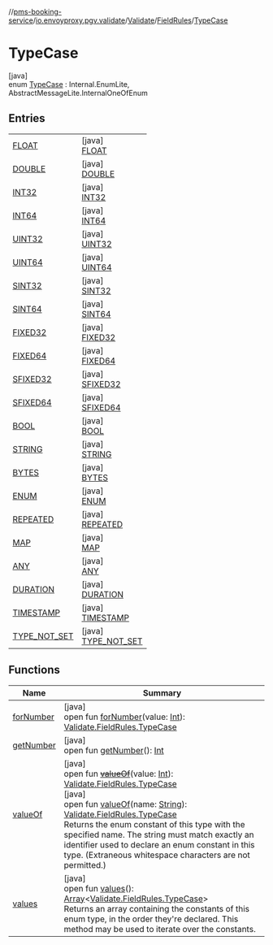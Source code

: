 //[pms-booking-service](../../../../../index.md)/[io.envoyproxy.pgv.validate](../../../index.md)/[Validate](../../index.md)/[FieldRules](../index.md)/[TypeCase](index.md)

# TypeCase

[java]\
enum [TypeCase](index.md) : Internal.EnumLite, AbstractMessageLite.InternalOneOfEnum

## Entries

| | |
|---|---|
| [FLOAT](-f-l-o-a-t/index.md) | [java]<br>[FLOAT](-f-l-o-a-t/index.md) |
| [DOUBLE](-d-o-u-b-l-e/index.md) | [java]<br>[DOUBLE](-d-o-u-b-l-e/index.md) |
| [INT32](-i-n-t32/index.md) | [java]<br>[INT32](-i-n-t32/index.md) |
| [INT64](-i-n-t64/index.md) | [java]<br>[INT64](-i-n-t64/index.md) |
| [UINT32](-u-i-n-t32/index.md) | [java]<br>[UINT32](-u-i-n-t32/index.md) |
| [UINT64](-u-i-n-t64/index.md) | [java]<br>[UINT64](-u-i-n-t64/index.md) |
| [SINT32](-s-i-n-t32/index.md) | [java]<br>[SINT32](-s-i-n-t32/index.md) |
| [SINT64](-s-i-n-t64/index.md) | [java]<br>[SINT64](-s-i-n-t64/index.md) |
| [FIXED32](-f-i-x-e-d32/index.md) | [java]<br>[FIXED32](-f-i-x-e-d32/index.md) |
| [FIXED64](-f-i-x-e-d64/index.md) | [java]<br>[FIXED64](-f-i-x-e-d64/index.md) |
| [SFIXED32](-s-f-i-x-e-d32/index.md) | [java]<br>[SFIXED32](-s-f-i-x-e-d32/index.md) |
| [SFIXED64](-s-f-i-x-e-d64/index.md) | [java]<br>[SFIXED64](-s-f-i-x-e-d64/index.md) |
| [BOOL](-b-o-o-l/index.md) | [java]<br>[BOOL](-b-o-o-l/index.md) |
| [STRING](-s-t-r-i-n-g/index.md) | [java]<br>[STRING](-s-t-r-i-n-g/index.md) |
| [BYTES](-b-y-t-e-s/index.md) | [java]<br>[BYTES](-b-y-t-e-s/index.md) |
| [ENUM](-e-n-u-m/index.md) | [java]<br>[ENUM](-e-n-u-m/index.md) |
| [REPEATED](-r-e-p-e-a-t-e-d/index.md) | [java]<br>[REPEATED](-r-e-p-e-a-t-e-d/index.md) |
| [MAP](-m-a-p/index.md) | [java]<br>[MAP](-m-a-p/index.md) |
| [ANY](-a-n-y/index.md) | [java]<br>[ANY](-a-n-y/index.md) |
| [DURATION](-d-u-r-a-t-i-o-n/index.md) | [java]<br>[DURATION](-d-u-r-a-t-i-o-n/index.md) |
| [TIMESTAMP](-t-i-m-e-s-t-a-m-p/index.md) | [java]<br>[TIMESTAMP](-t-i-m-e-s-t-a-m-p/index.md) |
| [TYPE_NOT_SET](-t-y-p-e_-n-o-t_-s-e-t/index.md) | [java]<br>[TYPE_NOT_SET](-t-y-p-e_-n-o-t_-s-e-t/index.md) |

## Functions

| Name | Summary |
|---|---|
| [forNumber](for-number.md) | [java]<br>open fun [forNumber](for-number.md)(value: [Int](https://kotlinlang.org/api/core/kotlin-stdlib/kotlin/-int/index.html)): [Validate.FieldRules.TypeCase](index.md) |
| [getNumber](get-number.md) | [java]<br>open fun [getNumber](get-number.md)(): [Int](https://kotlinlang.org/api/core/kotlin-stdlib/kotlin/-int/index.html) |
| [valueOf](value-of.md) | [java]<br>open fun [~~valueOf~~](value-of.md)(value: [Int](https://kotlinlang.org/api/core/kotlin-stdlib/kotlin/-int/index.html)): [Validate.FieldRules.TypeCase](index.md)<br>[java]<br>open fun [valueOf](value-of.md)(name: [String](https://docs.oracle.com/en/java/javase/23/docs/api/java.base/java/lang/String.html)): [Validate.FieldRules.TypeCase](index.md)<br>Returns the enum constant of this type with the specified name. The string must match exactly an identifier used to declare an enum constant in this type. (Extraneous whitespace characters are not permitted.) |
| [values](values.md) | [java]<br>open fun [values](values.md)(): [Array](https://kotlinlang.org/api/core/kotlin-stdlib/kotlin/-array/index.html)&lt;[Validate.FieldRules.TypeCase](index.md)&gt;<br>Returns an array containing the constants of this enum type, in the order they're declared. This method may be used to iterate over the constants. |